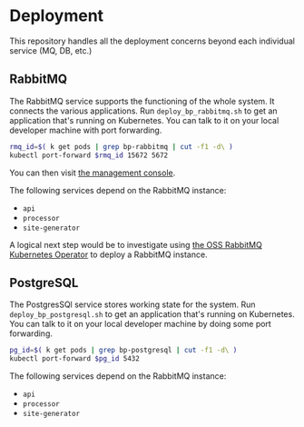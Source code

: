 # Deployment

This repository handles all the deployment concerns beyond each individual service (MQ, DB, etc.)

## RabbitMQ 

The RabbitMQ service supports the functioning of the whole system. 
It connects the various applications. Run `deploy_bp_rabbitmq.sh` to get 
an application that's running on Kubernetes. You can talk to it on your 
local developer machine with port forwarding.  

```bash 
rmq_id=$( k get pods | grep bp-rabbitmq | cut -f1 -d\ )
kubectl port-forward $rmq_id 15672 5672
```
You can then visit [the management console](http://localhost:15672). 

The following services depend on the RabbitMQ instance:

* `api`
* `processor` 
* `site-generator`

A logical next step would be to investigate using 
[the OSS RabbitMQ Kubernetes Operator](https://www.rabbitmq.com/kubernetes/operator/install-operator.html) 
to deploy a RabbitMQ instance.

## PostgreSQL 

The PostgresSQl service stores working state for the system.
Run `deploy_bp_postgresql.sh` to get an application that's 
running on Kubernetes. You can talk to it on your local developer 
machine by doing some port forwarding. 

```bash 
pg_id=$( k get pods | grep bp-postgresql | cut -f1 -d\ )
kubectl port-forward $pg_id 5432
```

The following services depend on the RabbitMQ instance:

* `api`
* `processor` 
* `site-generator`


